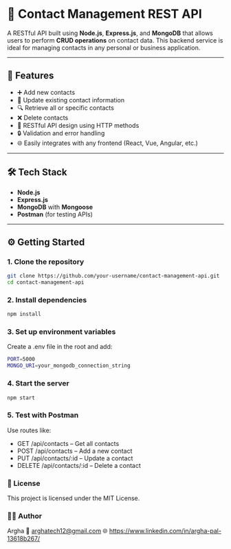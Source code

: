 # 📇 Contact Management REST API

A RESTful API built using **Node.js**, **Express.js**, and **MongoDB** that allows users to perform **CRUD operations** on contact data. This backend service is ideal for managing contacts in any personal or business application.

---

## 🚀 Features

- ➕ Add new contacts
- 🔁 Update existing contact information
- 🔍 Retrieve all or specific contacts
- ❌ Delete contacts
- 🧱 RESTful API design using HTTP methods
- 🔒 Validation and error handling
- 🌐 Easily integrates with any frontend (React, Vue, Angular, etc.)

---

## 🛠️ Tech Stack

- **Node.js**
- **Express.js**
- **MongoDB** with **Mongoose**
- **Postman** (for testing APIs)

---

## ⚙️ Getting Started

### 1. Clone the repository
```bash
git clone https://github.com/your-username/contact-management-api.git
cd contact-management-api

```

### 2. Install dependencies

```bash
npm install
```

### 3. Set up environment variables

Create a .env file in the root and add:

```bash
PORT=5000
MONGO_URI=your_mongodb_connection_string
```

### 4. Start the server

```bash
npm start
```

### 5. Test with Postman

Use routes like:
<ul>
<li>GET /api/contacts – Get all contacts</li>

<li>POST /api/contacts – Add a new contact</li>

<li>PUT /api/contacts/:id – Update a contact</li>

<li>DELETE /api/contacts/:id – Delete a contact</li>
</ul>

### 📄 License

This project is licensed under the MIT License.

### 👨‍💻 Author
Argha
📧 arghatech12@gmail.com
🌐 https://www.linkedin.com/in/argha-pal-13618b267/





